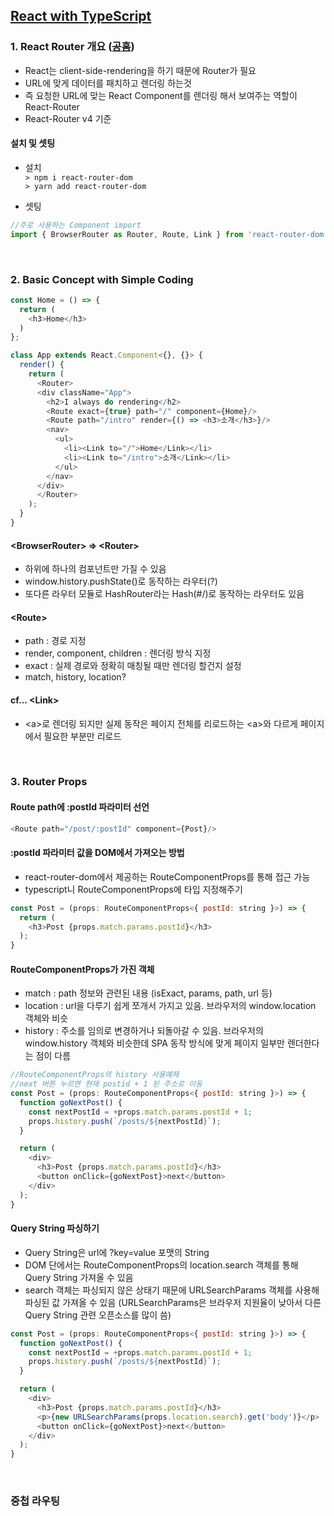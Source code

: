 ## [React with TypeScript](https://www.inflearn.com/course/react-with-typescript/dashboard)
### 1. React Router 개요 ([공홈](https://reactrouter.com/web/guides/quick-start/1st-example-basic-routing))
- React는 client-side-rendering을 하기 때문에 Router가 필요
- URL에 맞게 데이터를 패치하고 렌더링 하는것
- 즉 요청한 URL에 맞는 React Component를 렌더링 해서 보여주는 역할이 React-Router
- React-Router v4 기준

#### 설치 및 셋팅
- 설치   
``> npm i react-router-dom``   
``> yarn add react-router-dom``

- 셋팅
```js
//주로 사용하는 Component import
import { BrowserRouter as Router, Route, Link } from 'react-router-dom'
```

</br>

### 2. Basic Concept with Simple Coding
```js
const Home = () => {
  return (
    <h3>Home</h3>
  )
};

class App extends React.Component<{}, {}> {
  render() {
    return (
      <Router>
      <div className="App">
        <h2>I always do rendering</h2>
        <Route exact={true} path="/" component={Home}/>
        <Route path="/intro" render={() => <h3>소개</h3>}/>
        <nav>
          <ul>
            <li><Link to="/">Home</Link></li>
            <li><Link to="/intro">소개</Link></li>
          </ul>
        </nav>
      </div>
      </Router>
    );
  }
}
```
#### \<BrowserRouter> => \<Router>
- 하위에 하나의 컴포넌트만 가질 수 있음
- window.history.pushState()로 동작하는 라우터(?)
- 또다른 라우터 모듈로 HashRouter라는 Hash(#/)로 동작하는 라우터도 있음

#### \<Route>
- path : 경로 지정
- render, component, children : 렌더링 방식 지정
- exact : 실제 경로와 정확히 매칭될 때만 렌더링 할건지 설정
- match, history, location?

#### cf... \<Link>
- \<a>로 렌더링 되지만 실제 동작은 페이지 전체를 리로드하는 \<a>와 다르게 페이지에서 필요한 부분만 리로드

</br>

### 3. Router Props
#### Route path에 :postId 파라미터 선언
```js
<Route path="/post/:postId" component={Post}/>
```

#### :postId 파라미터 값을 DOM에서 가져오는 방법
- react-router-dom에서 제공하는 RouteComponentProps를 통해 접근 가능
- typescript니 RouteComponentProps에 타입 지정해주기
```js
const Post = (props: RouteComponentProps<{ postId: string }>) => {
  return (
    <h3>Post {props.match.params.postId}</h3>
  );
}
```

#### RouteComponentProps가 가진 객체
- match : path 정보와 관련된 내용 (isExact, params, path, url 등)
- location : url을 다루기 쉽게 쪼개서 가지고 있음. 브라우저의 window.location 객체와 비슷
- history : 주소를 임의로 변경하거나 되돌아갈 수 있음. 브라우저의 window.history 객체와 비슷한데 SPA 동작 방식에 맞게 페이지 일부만 렌더한다는 점이 다름
```js
//RouteComponentProps의 history 사용예제
//next 버튼 누르면 현재 postid + 1 된 주소로 이동
const Post = (props: RouteComponentProps<{ postId: string }>) => {
  function goNextPost() {
    const nextPostId = +props.match.params.postId + 1;
    props.history.push(`/posts/${nextPostId}`);
  }

  return (
    <div>
      <h3>Post {props.match.params.postId}</h3>
      <button onClick={goNextPost}>next</button>
    </div>
  );
}
```

#### Query String 파싱하기
- Query String은 url에 ?key=value 포맷의 String
- DOM 단에서는 RouteComponentProps의 location.search 객체를 통해 Query String 가져올 수 있음
- search 객체는 파싱되지 않은 상태기 때문에 URLSearchParams 객체를 사용해 파싱된 값 가져올 수 있음 (URLSearchParams은 브라우저 지원율이 낮아서 다른 Query String 관련 오픈소스를 많이 씀)
```js
const Post = (props: RouteComponentProps<{ postId: string }>) => {
  function goNextPost() {
    const nextPostId = +props.match.params.postId + 1;
    props.history.push(`/posts/${nextPostId}`);
  }

  return (
    <div>
      <h3>Post {props.match.params.postId}</h3>
      <p>{new URLSearchParams(props.location.search).get('body')}</p>
      <button onClick={goNextPost}>next</button>
    </div>
  );
}
```

</br>

### 중첩 라우팅


